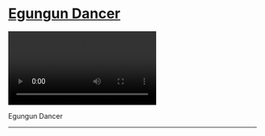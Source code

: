 # [Egungun Dancer](http://artsmia.github.io/griot/#/stories/367)

<video src='http://cdn.dx.artsmia.org/videos/engungun.mp4'></video>

Egungun Dancer

---
